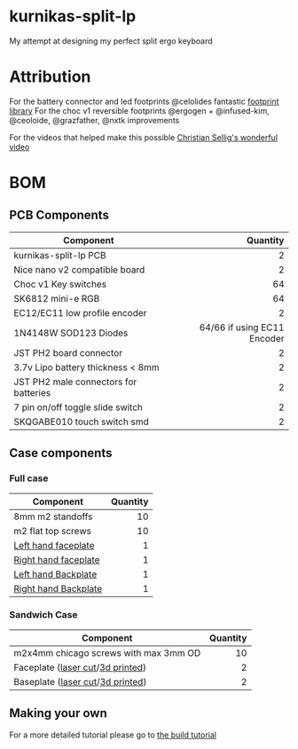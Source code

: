 # kurnikas-split-lp
My attempt at designing my perfect split ergo keyboard

# Attribution

For the battery connector and led footprints @celolides fantastic [footprint library](https://github.com/ceoloide/ergogen-footprints)
For the choc v1 reversible footprints @ergogen + @infused-kim, @ceoloide, @grazfather, @nxtk improvements

For the videos that helped make this possible [Christian Sellig's wonderful video](https://www.youtube.com/watch?v=7UXsD7nSfDY)
# BOM
## PCB Components
|Component                            |                    Quantity|
|-------------------------------------|---------------------------:|
|kurnikas-split-lp PCB                |                           2|
|Nice nano v2 compatible board        |                           2|
|Choc v1 Key switches                 |                          64|
|SK6812 mini-e RGB                    |                          64|
|EC12/EC11 low profile encoder        |                           2|
|1N4148W SOD123 Diodes                | 64/66 if using EC11 Encoder|
|JST PH2 board connector              |                           2|
|3.7v Lipo battery thickness < 8mm    |                           2|
|JST PH2 male connectors for batteries|                           2|
|7 pin on/off toggle slide switch     |                           2|
|SKQGABE010 touch switch smd          |                           2|

## Case components
### Full case
|Component         | Quantity|
|------------------|--------:|
|8mm m2 standoffs  |       10|
|m2 flat top screws|       10|
|[Left hand faceplate](production/full-case-3dprint/face-plate-left.stl)| 1|
|[Right hand faceplate](production/full-case-3dprint/face-plate-right.stl)| 1|
|[Left hand Backplate](production/full-case-3dprint/base-plate-right.stl)| 1|
|[Right hand Backplate](production/full-case-3dprint/base-plate-left.stl)| 1|

### Sandwich Case
|Component                             | Quantity|
|--------------------------------------|--------:|
|m2x4mm chicago screws with max 3mm OD |       10|
|Faceplate ([laser cut](production/sandwich-case-laser-cut/faceplate.dxf)/[3d printed](production/sandwich-case-3dprint/faceplate.stl)) |2|
|Baseplate ([laser cut](production/sandwich-case-laser-cut/baseplate.dxf)/[3d printed](production/sandwich-case-3dprint/baseplate.stl)) |2|


## Making your own

For a more detailed tutorial please go to [the build tutorial](docs/tutorial.md)
